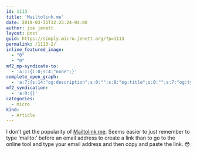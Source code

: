 ```yaml
---
id: 1113
title: 'Mailtolink.me'
date: 2019-03-31T12:23:24-04:00
author: joe jenett
layout: post
guid: https://simply.micro.jenett.org/?p=1113
permalink: /1113-2/
inline_featured_image:
  - "0"
  - "0"
mf2_mp-syndicate-to:
  - 'a:1:{i:0;s:4:"none";}'
complete_open_graph:
  - 'a:7:{s:14:"og:description";s:0:"";s:8:"og:title";s:0:"";s:7:"og:type";s:0:"";s:12:"twitter:card";s:7:"summary";s:15:"twitter:creator";s:0:"";s:19:"twitter:description";s:0:"";s:8:"og:image";s:0:"";}'
mf2_syndication:
  - 'a:0:{}'
categories:
  - micro
kind:
  - Article
---
```

I don’t get the popularity of [Mailtolink.me](https://mailtolink.me/). Seems easier to just remember to type ‘mailto:’ before an email address to create a link than to go to the online tool and type your email address and then copy and paste the link. 😳